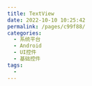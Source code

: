 ```yaml
---
title: TextView
date: 2022-10-10 10:25:42
permalink: /pages/c99f88/
categories:
  - 系统平台
  - Android
  - UI控件
  - 基础控件
tags:
  - 
---
```

